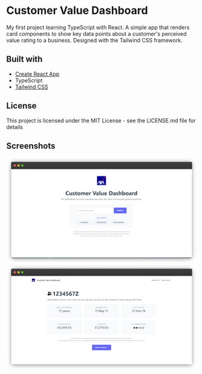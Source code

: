 # Customer Value Dashboard

My first project learning TypeScript with React. A simple app that renders card components to show key data points about a customer's perceived value rating to a business. Designed with the Tailwind CSS framework. 



## Built with

- [Create React App](https://create-react-app.dev/docs/adding-typescript/)
- TypeScript
- [Tailwind CSS](https://tailwindcss.com/)

## License

This project is licensed under the MIT License - see the LICENSE.md file for details

## Screenshots

<img src='/public/images/screenshot1.png' />
<img src='/public/images/screenshot2.png' />
